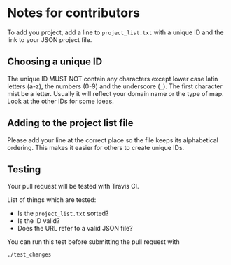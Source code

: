 
# Notes for contributors

To add you project, add a line to `project_list.txt` with a unique ID and the
link to your JSON project file.

## Choosing a unique ID

The unique ID MUST NOT contain any characters except lower case latin letters
(a-z), the numbers (0-9) and the underscore (`_`). The first character mist be
a letter. Usually it will reflect your domain name or the type of map. Look at
the other IDs for some ideas.

## Adding to the project list file

Please add your line at the correct place so the file keeps its alphabetical
ordering. This makes it easier for others to create unique IDs.

## Testing

Your pull request will be tested with Travis CI.

List of things which are tested:

* Is the `project_list.txt` sorted?
* Is the ID valid?
* Does the URL refer to a valid JSON file?

You can run this test before submitting the pull request with

    ./test_changes

